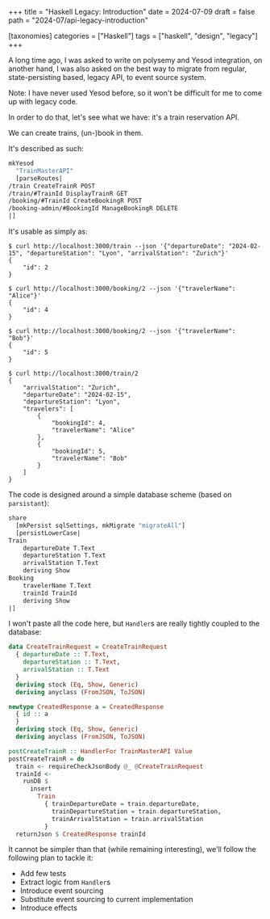 +++
title = "Haskell Legacy: Introduction"
date = 2024-07-09
draft = false
path = "2024-07/api-legacy-introduction"

[taxonomies]
categories = ["Haskell"]
tags = ["haskell", "design", "legacy"]
+++

A long time ago, I was asked to write on polysemy and Yesod integration, on
another hand, I was also asked on the best way to migrate from regular,
state-persisting based, legacy API, to event source system.

Note: I have never used Yesod before, so it won't be difficult for me to come
up with legacy code.

In order to do that, let's see what we have: it's a train reservation API.

We can create trains, (un-)book in them.

It's described as such:

```haskell
mkYesod
  "TrainMasterAPI"
  [parseRoutes|
/train CreateTrainR POST
/train/#TrainId DisplayTrainR GET
/booking/#TrainId CreateBookingR POST
/booking-admin/#BookingId ManageBookingR DELETE
|]
```

It's usable as simply as:

```
$ curl http://localhost:3000/train --json '{"departureDate": "2024-02-15", "departureStation": "Lyon", "arrivalStation": "Zurich"}'
{
    "id": 2
}

$ curl http://localhost:3000/booking/2 --json '{"travelerName": "Alice"}'
{
    "id": 4
}

$ curl http://localhost:3000/booking/2 --json '{"travelerName": "Bob"}'
{
    "id": 5
}

$ curl http://localhost:3000/train/2
{
    "arrivalStation": "Zurich",
    "departureDate": "2024-02-15",
    "departureStation": "Lyon",
    "travelers": [
        {
            "bookingId": 4,
            "travelerName": "Alice"
        },
        {
            "bookingId": 5,
            "travelerName": "Bob"
        }
    ]
}
```

The code is designed around a simple database scheme (based on `parsistant`):

```haskell
share
  [mkPersist sqlSettings, mkMigrate "migrateAll"]
  [persistLowerCase|
Train
    departureDate T.Text
    departureStation T.Text
    arrivalStation T.Text
    deriving Show
Booking
    travelerName T.Text
    trainId TrainId
    deriving Show
|]
```

I won't paste all the code here, but `Handler`s are really tightly coupled to
the database:

```haskell
data CreateTrainRequest = CreateTrainRequest
  { departureDate :: T.Text,
    departureStation :: T.Text,
    arrivalStation :: T.Text
  }
  deriving stock (Eq, Show, Generic)
  deriving anyclass (FromJSON, ToJSON)

newtype CreatedResponse a = CreatedResponse
  { id :: a
  }
  deriving stock (Eq, Show, Generic)
  deriving anyclass (FromJSON, ToJSON)

postCreateTrainR :: HandlerFor TrainMasterAPI Value
postCreateTrainR = do
  train <- requireCheckJsonBody @_ @CreateTrainRequest
  trainId <-
    runDB $
      insert
        Train
          { trainDepartureDate = train.departureDate,
            trainDepartureStation = train.departureStation,
            trainArrivalStation = train.arrivalStation
          }
  returnJson $ CreatedResponse trainId
```

It cannot be simpler than that (while remaining interesting), we'll follow the
following plan to tackle it:

* Add few tests
* Extract logic from `Handler`s
* Introduce event sourcing
* Substitute event sourcing to current implementation
* Introduce effects
